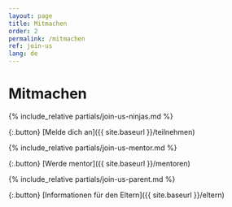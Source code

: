 ```yaml
---
layout: page
title: Mitmachen
order: 2
permalink: /mitmachen
ref: join-us
lang: de
---
```


# Mitmachen

{% include_relative partials/join-us-ninjas.md %}

{:.button}
[Melde dich an]({{ site.baseurl }}/teilnehmen)

{% include_relative partials/join-us-mentor.md %}

{:.button}
[Werde mentor]({{ site.baseurl }}/mentoren)

{% include_relative partials/join-us-parent.md %}

{:.button}
[Informationen für den Eltern]({{ site.baseurl }}/eltern)
